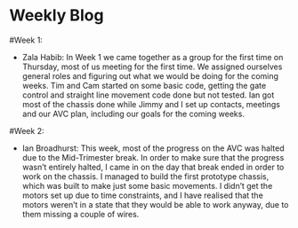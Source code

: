 # Weekly Blog

#Week 1:
* Zala Habib:
    In Week 1 we came together as a group for the first time on Thursday, 
    most of us meeting for the first time. We assigned ourselves general 
    roles and figuring out what we would be doing for the coming weeks. 
    Tim and Cam started on some basic code, getting the gate control and
    straight line movement code done but not tested. Ian got most of the
    chassis done while Jimmy and I set up contacts, meetings and our AVC
    plan, including our goals for the coming weeks.

#Week 2:
* Ian Broadhurst:
    This week, most of the progress on the AVC was halted due to the 
    Mid-Trimester break. In order to make sure that the progress wasn’t 
    entirely halted, I came in on the day that break ended  in order to 
    work on the chassis. I managed to build the first prototype chassis, 
    which was built to make just some basic movements. I didn’t get the 
    motors set up due to time constraints, and I have realised that the 
    motors weren’t in a state that they would be able to work anyway, due 
    to them missing a couple of wires.
